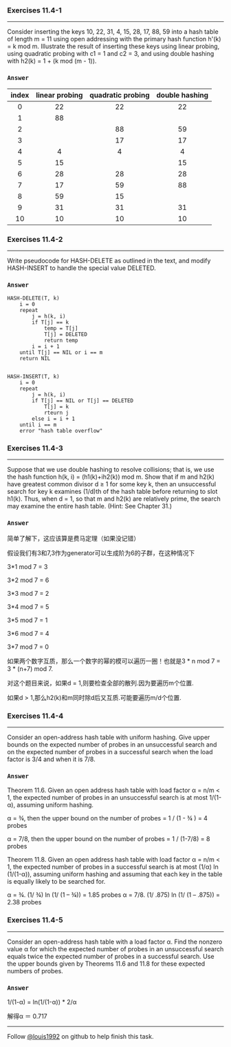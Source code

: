 ### Exercises 11.4-1
***
Consider inserting the keys 10, 22, 31, 4, 15, 28, 17, 88, 59 into a hash table of length m = 11 using open addressing with the primary hash function h'(k) = k mod m. Illustrate the result of inserting these keys using linear probing, using quadratic probing with c1 = 1 and c2 = 3, and using double hashing with h2(k) = 1 + (k mod (m - 1)).


### `Answer`
index | linear probing  | quadratic probing  | double hashing
:----: | :----: | :----: | :----:
0 | 22 | 22 | 22
1 | 88 |    |
2 |    | 88 | 59
3 |    | 17 | 17
4 | 4  | 4  | 4
5 | 15 |    | 15
6 | 28 | 28 | 28
7 | 17 | 59 | 88
8 | 59 | 15 |
9 | 31 | 31 | 31
10| 10 | 10 | 10 |


### Exercises 11.4-2
***
Write pseudocode for HASH-DELETE as outlined in the text, and modify HASH-INSERT to handle the special value DELETED.


### `Answer`

	HASH-DELETE(T, k)
		i = 0
		repeat 
			j = h(k, i)
			if T[j] == k
				temp = T[j]
				T[j] = DELETED
				return temp
			i = i + 1
		until T[j] == NIL or i == m
		return NIL
		
		
	HASH-INSERT(T, k)
		i = 0
		repeat 
			j = h(k, i)
			if T[j] == NIL or T[j] == DELETED
				T[j] = k
				rteurn j
			else i = i + 1
		until i == m
		error "hash table overflow"
		
	

### Exercises 11.4-3
***
Suppose that we use double hashing to resolve collisions; that is, we use the hash function h(k, i) = (h1(k)+ih2(k)) mod m. Show that if m and h2(k) have greatest common divisor d ≥ 1 for some key k, then an unsuccessful search for key k examines (1/d)th of the hash table before returning to slot h1(k). Thus, when d = 1, so that m and h2(k) are relatively prime, the search may examine the entire hash table. (Hint: See Chapter 31.)

### `Answer`
简单了解下，这应该算是费马定理（如果没记错）

假设我们有3和7,3作为generator可以生成阶为6的子群，在这种情况下

3*1 mod 7 = 3

3*2 mod 7 = 6

3*3 mod 7 = 2

3*4 mod 7 = 5

3*5 mod 7 = 1

3*6 mod 7 = 4

3*7 mod 7 = 0

如果两个数字互质，那么一个数字的幂的模可以遍历一圈！也就是3 * n mod 7 = 3 * (n+7) mod 7.

对这个题目来说，如果d = 1,则要检查全部的散列.因为要遍历m个位置.

如果d > 1,那么h2(k)和m同时除d后又互质.可能要遍历m/d个位置.
### Exercises 11.4-4
***
Consider an open-address hash table with uniform hashing. Give upper bounds on the expected number of probes in an unsuccessful search and on the expected number of probes in a successful search when the load factor is 3/4 and when it is 7/8.

### `Answer`
Theorem 11.6. Given an open address hash table with load factor α = n/m < 1, the
expected number of probes in an unsuccessful search is at most 1/(1-α), assuming
uniform hashing.

α = ¾, then the upper bound on the number of probes = 1 / (1 - ¾ ) = 4 probes

α = 7/8, then the upper bound on the number of probes = 1 / (1-7/8) = 8 probes

Theorem 11.8. Given an open address hash table with load factor α = n/m < 1, the
expected number of probes in a successful search is at most (1/α) ln (1/(1-α)), assuming
uniform hashing and assuming that each key in the table is equally likely to be searched
for.

α = ¾. (1/ ¾) ln (1/ (1 – ¾)) = 1.85 probes
α = 7/8. (1/ .875) ln (1/ (1 – .875)) = 2.38 probes

### Exercises 11.4-5
***
Consider an open-address hash table with a load factor α. Find the nonzero value α for which the expected number of probes in an unsuccessful search equals twice the expected number of probes in a successful search. Use the upper bounds given by Theorems 11.6 and 11.8 for these expected numbers of probes.



### `Answer`
1/(1-α) = ln(1/(1-α)) * 2/α

解得α ＝ 0.717


***
Follow [@louis1992](https://github.com/gzc) on github to help finish this task.

